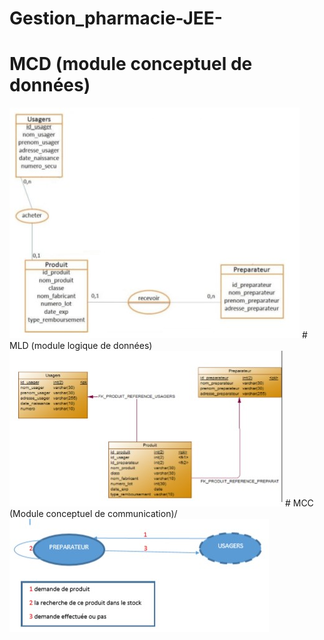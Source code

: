 # Gestion_pharmacie-JEE-

# MCD (module conceptuel de données)
<img src="IMG/MCD.jpg" alt="" style="text-align: center;"/>
# MLD (module logique de données)
<img src="IMG/MLD.jpg" alt="" style="text-align: center;"/>
# MCC (Module conceptuel de communication)/
<img src="IMG/MCC.jpg" alt="" style="text-align: center;"/>
